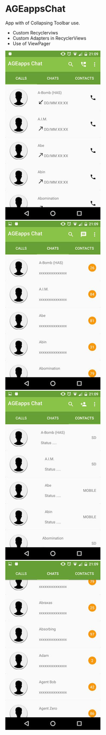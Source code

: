 # AGEappsChat
App with of Collapsing Toolbar use.

- Custom Recyclerviws
- Custom Adapters in RecyclerViews
- Use of ViewPager

<img src="./screenshots/calls.jpg"/>
<img src="./screenshots/chats.jpg"/>
<img src="./screenshots/contacts.jpg"/>
<img src="./screenshots/collapsed.jpg"/>
